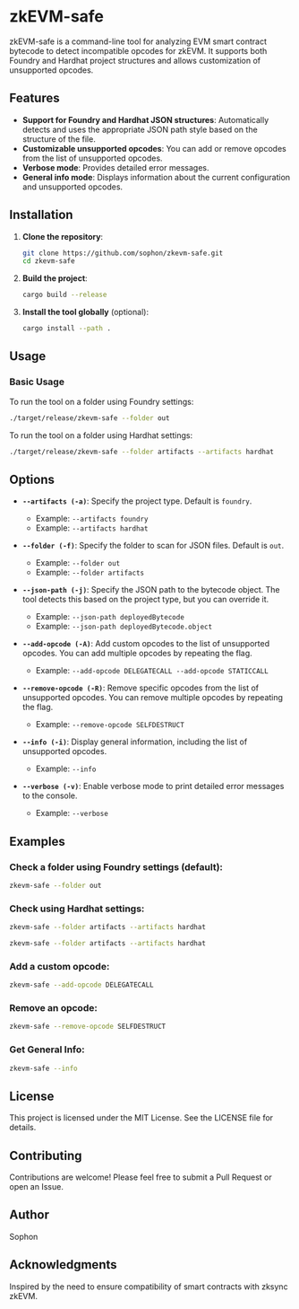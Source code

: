 # zkEVM-safe

zkEVM-safe is a command-line tool for analyzing EVM smart contract bytecode to detect incompatible opcodes for zkEVM. It supports both Foundry and Hardhat project structures and allows customization of unsupported opcodes.

## Features

- **Support for Foundry and Hardhat JSON structures**: Automatically detects and uses the appropriate JSON path style based on the structure of the file.
- **Customizable unsupported opcodes**: You can add or remove opcodes from the list of unsupported opcodes.
- **Verbose mode**: Provides detailed error messages.
- **General info mode**: Displays information about the current configuration and unsupported opcodes.

## Installation

1. **Clone the repository**:
    ```bash
    git clone https://github.com/sophon/zkevm-safe.git
    cd zkevm-safe
    ```

2. **Build the project**:
    ```bash
    cargo build --release
    ```

3. **Install the tool globally** (optional):
    ```bash
    cargo install --path .
    ```

## Usage

### Basic Usage

To run the tool on a folder using Foundry settings:

```bash
./target/release/zkevm-safe --folder out
```

To run the tool on a folder using Hardhat settings:

```bash
./target/release/zkevm-safe --folder artifacts --artifacts hardhat
```

## Options

- **`--artifacts (-a)`**: Specify the project type. Default is `foundry`.
  - Example: `--artifacts foundry`
  - Example: `--artifacts hardhat`

- **`--folder (-f)`**: Specify the folder to scan for JSON files. Default is `out`.
  - Example: `--folder out`
  - Example: `--folder artifacts`

- **`--json-path (-j)`**: Specify the JSON path to the bytecode object. The tool detects this based on the project type, but you can override it.
  - Example: `--json-path deployedBytecode`
  - Example: `--json-path deployedBytecode.object`

- **`--add-opcode (-A)`**: Add custom opcodes to the list of unsupported opcodes. You can add multiple opcodes by repeating the flag.
  - Example: `--add-opcode DELEGATECALL --add-opcode STATICCALL`

- **`--remove-opcode (-R)`**: Remove specific opcodes from the list of unsupported opcodes. You can remove multiple opcodes by repeating the flag.
  - Example: `--remove-opcode SELFDESTRUCT`

- **`--info (-i)`**: Display general information, including the list of unsupported opcodes.
  - Example: `--info`

- **`--verbose (-v)`**: Enable verbose mode to print detailed error messages to the console.
  - Example: `--verbose`

## Examples

### Check a folder using Foundry settings (default):

```bash
zkevm-safe --folder out
```

### Check using Hardhat settings:

```bash
zkevm-safe --folder artifacts --artifacts hardhat
```

```bash
zkevm-safe --folder artifacts --artifacts hardhat
```

### Add a custom opcode:

```bash
zkevm-safe --add-opcode DELEGATECALL
```

### Remove an opcode:

```bash
zkevm-safe --remove-opcode SELFDESTRUCT
```

### Get General Info:

```bash
zkevm-safe --info
```

## License
This project is licensed under the MIT License. See the LICENSE file for details.

## Contributing
Contributions are welcome! Please feel free to submit a Pull Request or open an Issue.

## Author
Sophon

## Acknowledgments
Inspired by the need to ensure compatibility of smart contracts with zksync zkEVM.